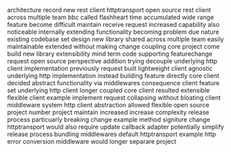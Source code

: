 architecture record new rest client httptransport open source rest client across multiple team bbc called flashheart time accumulated wide range feature become difficult maintain receive request increased capability also noticeable internally extending functionality becoming problem due nature existing codebase set design new library shared across multiple team easily maintainable extended without making change coupling core project come build new library extensibility mind term code supporting featurechange request open source perspective addition trying decouple underlying http client implementation previously request built lightweight client agnostic underlying http implementation instead building feature directly core client decided abstract functionality via middlewares consequence client feature set underlying http client longer coupled core client resulted extensible flexible client example implement request collapsing without bloating client middleware system http client abstraction allowed flexible open source project number project maintain increased increase complexity release process particuarly breaking change example method signiture change httptransport would also require update callback adapter potentially simplify release process bundling middlewares default httptransport example http error conversion middleware would longer separare project